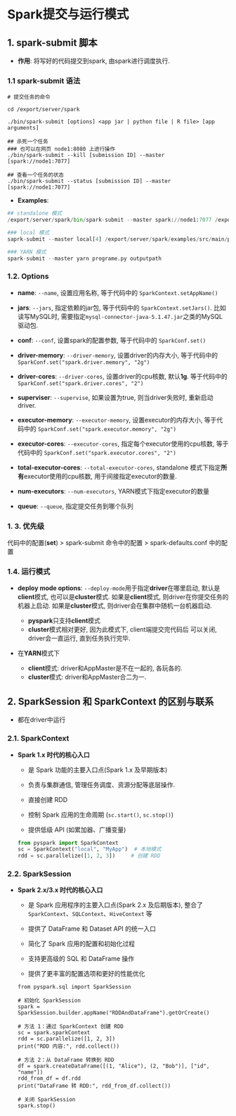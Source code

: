 # Spark提交与运行模式



## 1. spark-submit 脚本


- **作用**: 将写好的代码提交到spark, 由spark进行调度执行.

<p>


### 1.1 spark-submit 语法

```shell
# 提交任务的命令

cd /export/server/spark

./bin/spark-submit [options] <app jar | python file | R file> [app arguments]

## 杀死一个任务
### 也可以在网页 node1:8080 上进行操作
./bin/spark-submit --kill [submission ID] --master [spark://node1:7077]

## 查看一个任务的状态
./bin/spark-submit --status [submission ID] --master [spark://node1:7077]
```



- **Examples**:

```python
## standalone 模式
/export/server/spark/bin/spark-submit --master spark://node1:7077 /export/server/spark/examples/src/main/python/pi.py 10

### local 模式
saprk-submit --master local[4] /export/server/spark/examples/src/main/python/pi.py 10

### YARN 模式
spark-submit --master yarn programe.py outputpath

```

### 1.2. Options



<p>

- **name**: ``--name``, 设置应用名称, 等于代码中的 `SparkContext.setAppName()`

<p>


- **jars**: ``--jars``, 指定依赖的jar包, 等于代码中的 `SparkContext.setJars()`. 比如读写MySQL时, 需要指定`mysql-connector-java-5.1.47.jar`之类的MySQL驱动包.

<p>

- **conf**: ``--conf``, 设置spark的配置参数, 等于代码中的 `SparkConf.set()`

<p>

- **driver-memory**: ``--driver-memory``, 设置driver的内存大小, 等于代码中的 `SparkConf.set("spark.driver.memory", "2g")`

- **driver-cores**: ``--driver-cores``, 设置driver的cpu核数, 默认**1g**. 等于代码中的 `SparkConf.set("spark.driver.cores", "2")`


- **superviser**: ``--supervise``, 如果设置为true, 则当driver失败时, 重新启动driver.


<p>

- **executor-memory**: ``--executor-memory``, 设置executor的内存大小, 等于代码中的 `SparkConf.set("spark.executor.memory", "2g")`

<p>

- **executor-cores**: ``--executor-cores``, 指定每个executor使用的cpu核数, 等于代码中的 `SparkConf.set("spark.executor.cores", "2")`

<p>

- **total-executor-cores**: ``--total-executor-cores``, standalone 模式下指定**所有**executor使用的cpu核数, 用于间接指定executor的数量.

- **num-executors**: ``--num-executors``, YARN模式下指定executor的数量

<p>

- **queue**: ``--queue``, 指定提交任务到哪个队列


### 1. 3. 优先级

代码中的配置(**set**) > spark-submit 命令中的配置 > spark-defaults.conf 中的配置


### 1.4. 运行模式

- **deploy mode options**: ``--deploy-mode``用于指定**driver**在哪里启动, 默认是**client**模式, 也可以是**cluster**模式. 如果是**client**模式, 则driver在你提交任务的机器上启动. 如果是**cluster**模式, 则driver会在集群中随机一台机器启动.
   - **pyspark**只支持**client**模式
   - **cluster**模式相对更好, 因为此模式下, client端提交完代码后 可以关闭, driver会一直运行, 直到任务执行完毕.

- 在**YARN**模式下
  - **client**模式: driver和AppMaster是不在一起的, 各玩各的.
  - **cluster**模式: driver和AppMaster合二为一.



## 2. SparkSession 和 SparkContext 的区别与联系

- 都在driver中运行
### 2.1. SparkContext

- **Spark 1.x 时代的核心入口**
    - 是 Spark 功能的主要入口点(Spark 1.x 及早期版本)

    - 负责与集群通信, 管理任务调度、资源分配等底层操作. 

    - 直接创建 RDD

    - 控制 Spark 应用的生命周期 (`sc.start()`, `sc.stop()`)

    - 提供低级 API (如累加器、广播变量)

    ```python
    from pyspark import SparkContext
    sc = SparkContext("local", "MyApp")  # 本地模式
    rdd = sc.parallelize([1, 2, 3])     # 创建 RDD
    ```

### 2.2. SparkSession

- **Spark 2.x/3.x 时代的核心入口**
    - 是 Spark 应用程序的主要入口点(Spark 2.x 及后期版本), 整合了 `SparkContext`、`SQLContext`、`HiveContext` 等

    - 提供了 DataFrame 和 Dataset API 的统一入口

    - 简化了 Spark 应用的配置和初始化过程

    - 支持更高级的 SQL 和 DataFrame 操作

    - 提供了更丰富的配置选项和更好的性能优化

    ```
    from pyspark.sql import SparkSession

    # 初始化 SparkSession
    spark = SparkSession.builder.appName("RDDAndDataFrame").getOrCreate()

    # 方法 1：通过 SparkContext 创建 RDD
    sc = spark.sparkContext
    rdd = sc.parallelize([1, 2, 3])
    print("RDD 内容:", rdd.collect())

    # 方法 2：从 DataFrame 转换到 RDD
    df = spark.createDataFrame([(1, "Alice"), (2, "Bob")], ["id", "name"])
    rdd_from_df = df.rdd
    print("DataFrame 转 RDD:", rdd_from_df.collect())

    # 关闭 SparkSession
    spark.stop()
    ```